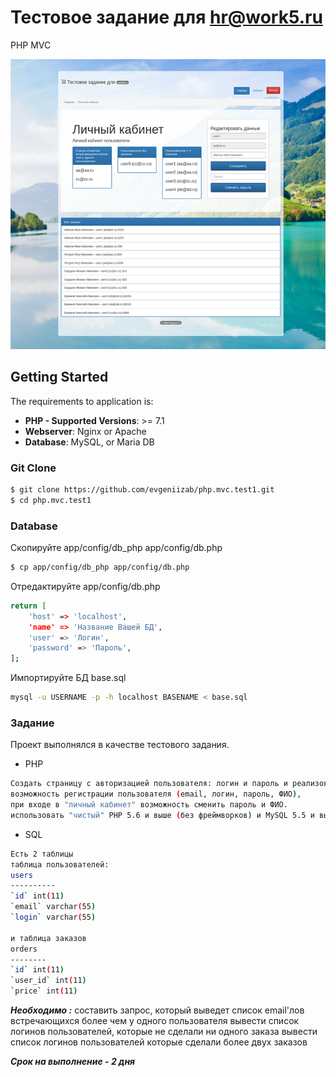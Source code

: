# Тестовое задание для hr@work5.ru
PHP MVC

![Иллюстрация к проекту](https://raw.githubusercontent.com/evgeniizab/php.mvc.test1/master/public/img/screen3.png)


## Getting Started 
   The requirements to application is:
   *    **PHP - Supported Versions**: >= 7.1
   *    **Webserver**: Nginx or Apache
   *    **Database**: MySQL, or Maria DB
   ### Git Clone
   ```sh
   $ git clone https://github.com/evgeniizab/php.mvc.test1.git
   $ cd php.mvc.test1
   ```
### Database
Скопируйте app/config/db_php app/config/db.php
```sh
$ cp app/config/db_php app/config/db.php
```
Отредактируйте app/config/db.php
```sh
return [
	'host' => 'localhost',
	'name' => 'Название Вашей БД',
	'user' => 'Логин',
	'password' => 'Пароль',
];
```
Импортируйте БД base.sql
```sh
mysql -u USERNAME -p -h localhost BASENAME < base.sql 
```
### Задание
Проект выполнялся в качестве тестового задания.
* PHP
```sh
Создать страницу с авторизацией пользователя: логин и пароль и реализовать в ней:
возможность регистрации пользователя (email, логин, пароль, ФИО),
при входе в "личный кабинет" возможность сменить пароль и ФИО.
использовать "чистый" PHP 5.6 и выше (без фреймворков) и MySQL 5.5 и выше, дизайн не важен, верстка тоже простая. Наворотов не нужно, хотим посмотреть просто Ваш код.
```
* SQL
```sh
Есть 2 таблицы
таблица пользователей:
users
----------
`id` int(11)
`email` varchar(55)
`login` varchar(55)

и таблица заказов
orders
--------
`id` int(11)
`user_id` int(11)
`price` int(11)
```
***Необходимо :***
составить запрос, который выведет список email'лов встречающихся более чем у одного пользователя
вывести список логинов пользователей, которые не сделали ни одного заказа
вывести список логинов пользователей которые сделали более двух заказов

***Cрок на выполнение - 2 дня***